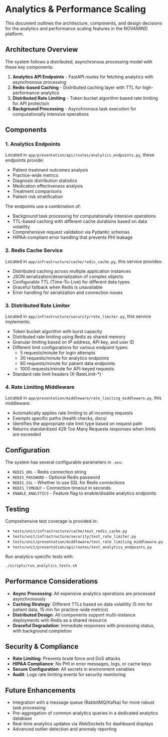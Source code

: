 # Analytics & Performance Scaling

This document outlines the architecture, components, and design decisions for the analytics and performance scaling features in the NOVAMIND platform.

## Architecture Overview

The system follows a distributed, asynchronous processing model with these key components:

1. **Analytics API Endpoints** - FastAPI routes for fetching analytics with asynchronous processing
2. **Redis-based Caching** - Distributed caching layer with TTL for high-performance analytics
3. **Distributed Rate Limiting** - Token bucket algorithm based rate limiting for API protection
4. **Background Processing** - Asynchronous task execution for computationally intensive operations

## Components

### 1. Analytics Endpoints

Located in `app/presentation/api/routes/analytics_endpoints.py`, these endpoints provide:

- Patient treatment outcomes analysis
- Practice-wide metrics
- Diagnosis distribution statistics
- Medication effectiveness analysis
- Treatment comparisons
- Patient risk stratification

The endpoints use a combination of:
- Background task processing for computationally intensive operations
- TTL-based caching with different cache durations based on data volatility
- Comprehensive request validation via Pydantic schemas
- HIPAA-compliant error handling that prevents PHI leakage

### 2. Redis Cache Service

Located in `app/infrastructure/cache/redis_cache.py`, this service provides:

- Distributed caching across multiple application instances
- JSON serialization/deserialization of complex objects
- Configurable TTL (Time-To-Live) for different data types
- Graceful fallback when Redis is unavailable
- Error handling for serialization and connection issues

### 3. Distributed Rate Limiter

Located in `app/infrastructure/security/rate_limiter.py`, this service implements:

- Token bucket algorithm with burst capacity
- Distributed rate limiting using Redis as shared memory
- Granular limiting based on IP address, API key, and user ID
- Different limit configurations for various endpoint types:
  - 5 requests/minute for login attempts
  - 30 requests/minute for analytics endpoints
  - 60 requests/minute for patient data endpoints
  - 1000 requests/minute for API-keyed requests
- Standard rate limit headers (X-RateLimit-*)

### 4. Rate Limiting Middleware

Located in `app/presentation/middleware/rate_limiting_middleware.py`, this middleware:

- Automatically applies rate limiting to all incoming requests
- Exempts specific paths (health checks, docs)
- Identifies the appropriate rate limit type based on request path
- Returns standardized 429 Too Many Requests responses when limits are exceeded

## Configuration

The system has several configurable parameters in `.env`:

- `REDIS_URL` - Redis connection string
- `REDIS_PASSWORD` - Optional Redis password
- `REDIS_SSL` - Whether to use SSL for Redis connections
- `REDIS_TIMEOUT` - Connection timeout in seconds
- `ENABLE_ANALYTICS` - Feature flag to enable/disable analytics endpoints

## Testing

Comprehensive test coverage is provided in:

- `tests/unit/infrastructure/cache/test_redis_cache.py`
- `tests/unit/infrastructure/security/test_rate_limiter.py`
- `tests/unit/presentation/middleware/test_rate_limiting_middleware.py`
- `tests/unit/presentation/api/routes/test_analytics_endpoints.py`

Run analytics-specific tests with:

```bash
./scripts/run_analytics_tests.sh
```

## Performance Considerations

- **Async Processing**: All expensive analytics operations are processed asynchronously
- **Caching Strategy**: Different TTLs based on data volatility (5 min for patient data, 15 min for practice-wide metrics)
- **Distributed Design**: All components support multi-instance deployments with Redis as a shared resource
- **Graceful Degradation**: Immediate responses with processing status, with background completion

## Security & Compliance

- **Rate Limiting**: Prevents brute force and DoS attacks
- **HIPAA Compliance**: No PHI in error messages, logs, or cache keys
- **Secure Configuration**: All secrets in environment variables
- **Audit**: Logs rate limiting events for security monitoring

## Future Enhancements

- Integration with a message queue (RabbitMQ/Kafka) for more robust task processing
- Pre-aggregation of common analytics queries in a dedicated analytics database
- Real-time analytics updates via WebSockets for dashboard displays
- Advanced outlier detection and anomaly reporting